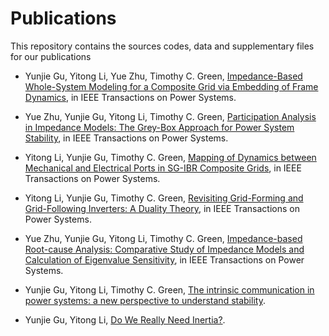 # Publications 

This repository contains the sources codes, data and supplementary files for our publications 

* Yunjie Gu, Yitong Li, Yue Zhu, Timothy C. Green, [Impedance-Based Whole-System Modeling for a Composite Grid via Embedding of Frame Dynamics](https://github.com/Future-Power-Networks/Publications/tree/main/WholeSystem), in IEEE Transactions on Power Systems.

* Yue Zhu, Yunjie Gu, Yitong Li, Timothy C. Green, [Participation Analysis in Impedance Models: The Grey-Box Approach for Power System Stability](https://github.com/Future-Power-Networks/Publications/tree/main/GreyBox), in IEEE Transactions on Power Systems.

* Yitong Li, Yunjie Gu, Timothy C. Green, [Mapping of Dynamics between Mechanical and Electrical Ports in SG-IBR Composite Grids](https://github.com/Future-Power-Networks/Publications/tree/main/PortMapping), in IEEE Transactions on Power Systems.

* Yitong Li, Yunjie Gu, Timothy C. Green, [Revisiting Grid-Forming and Grid-Following Inverters: A Duality Theory](https://github.com/Future-Power-Networks/Simplus-Grid-Tool/tree/InverterDuality), in IEEE Transactions on Power Systems.

* Yue Zhu, Yunjie Gu, Yitong Li, Timothy C. Green, [Impedance-based Root-cause Analysis: Comparative Study of Impedance Models and Calculation of Eigenvalue Sensitivity](https://github.com/Future-Power-Networks/Simplus-Grid-Tool/tree/Sensitivity), in IEEE Transactions on Power Systems.

* Yunjie Gu, Yitong Li, Timothy C. Green, [The intrinsic communication in power systems: a new perspective to understand stability](https://github.com/Future-Power-Networks/Publications/tree/main/PowerCommunication).

* Yunjie Gu, Yitong Li, [Do We Really Need Inertia?](https://github.com/Future-Power-Networks/Simplus-Grid-Tool/tree/InertiaFree).
